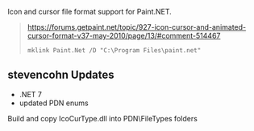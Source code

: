 Icon and cursor file format support for Paint.NET.

> https://forums.getpaint.net/topic/927-icon-cursor-and-animated-cursor-format-v37-may-2010/page/13/#comment-514467
>
> `mklink Paint.Net /D "C:\Program Files\paint.net"`

## stevencohn Updates
* .NET 7
* updated PDN enums

Build and copy IcoCurType.dll into PDN\FileTypes folders
